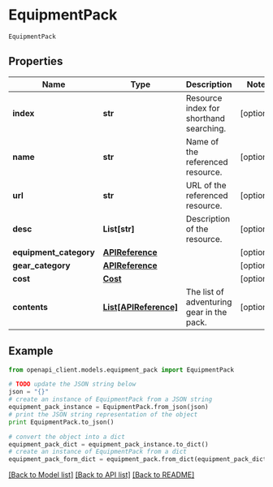 # EquipmentPack

`EquipmentPack` 

## Properties
Name | Type | Description | Notes
------------ | ------------- | ------------- | -------------
**index** | **str** | Resource index for shorthand searching. | [optional] 
**name** | **str** | Name of the referenced resource. | [optional] 
**url** | **str** | URL of the referenced resource. | [optional] 
**desc** | **List[str]** | Description of the resource. | [optional] 
**equipment_category** | [**APIReference**](APIReference.md) |  | [optional] 
**gear_category** | [**APIReference**](APIReference.md) |  | [optional] 
**cost** | [**Cost**](Cost.md) |  | [optional] 
**contents** | [**List[APIReference]**](APIReference.md) | The list of adventuring gear in the pack. | [optional] 

## Example

```python
from openapi_client.models.equipment_pack import EquipmentPack

# TODO update the JSON string below
json = "{}"
# create an instance of EquipmentPack from a JSON string
equipment_pack_instance = EquipmentPack.from_json(json)
# print the JSON string representation of the object
print EquipmentPack.to_json()

# convert the object into a dict
equipment_pack_dict = equipment_pack_instance.to_dict()
# create an instance of EquipmentPack from a dict
equipment_pack_form_dict = equipment_pack.from_dict(equipment_pack_dict)
```
[[Back to Model list]](../README.md#documentation-for-models) [[Back to API list]](../README.md#documentation-for-api-endpoints) [[Back to README]](../README.md)



